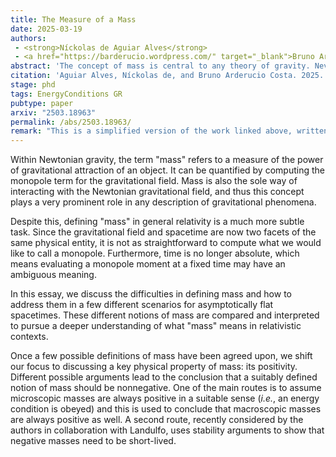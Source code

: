 ```yaml
---
title: The Measure of a Mass
date: 2025-03-19
authors: 
 - <strong>Níckolas de Aguiar Alves</strong>
 - <a href="https://barderucio.wordpress.com/" target="_blank">Bruno Arderucio Costa</a>
abstract: 'The concept of mass is central to any theory of gravity. Nevertheless, defining mass in general relativity is a difficult task, and even when it can be accomplished, we still need to investigate whether the typical properties of mass in Newtonian gravity are still true in Einsteinian gravity. In this essay, we discuss "the measure of a mass" in relativity by considering some of the many different definitions (Komar, ADM, and Bondi) and how they are related. Finally, we discuss when and whether the mass is positive, as is usually expected, and which physical properties of matter and gravity can ensure this result. '
citation: 'Aguiar Alves, Níckolas de, and Bruno Arderucio Costa. 2025. “The Measure of a Mass.” Essay written for the <a href="https://www.gravityresearchfoundation.org/competition" target="_blank">Gravity Research Foundation 2025 Awards for Essays on Gravitation</a>. arXiv: <a href="https://arxiv.org/abs/2503.18963" target="_blank">2503.18963 [gr-qc]</a>.'
stage: phd
tags: EnergyConditions GR
pubtype: paper
arxiv: "2503.18963"
permalink: /abs/2503.18963/
remark: "This is a simplified version of the work linked above, written to be an extended abstract or less formal account of the results. For further details, please check the official publication. Since this publication is a short essay, the summary below is relatively short as well. This account is written independently by Níck Aguiar Alves only and may not fully reflect the points of view of other coauthors."
---
```


Within Newtonian gravity, the term "mass" refers to a measure of the power of gravitational attraction of an object. It can be quantified by computing the monopole term for the gravitational field. Mass is also the sole way of interacting with the Newtonian gravitational field, and thus this concept plays a very prominent role in any description of gravitational phenomena. 

Despite this, defining "mass" in general relativity is a much more subtle task. Since the gravitational field and spacetime are now two facets of the same physical entity, it is not as straightforward to compute what we would like to call a monopole. Furthermore, time is no longer absolute, which means evaluating a monopole moment at a fixed time may have an ambiguous meaning. 

In this essay, we discuss the difficulties in defining mass and how to address them in a few different scenarios for asymptotically flat spacetimes. These different notions of mass are compared and interpreted to pursue a deeper understanding of what "mass" means in relativistic contexts. 

Once a few possible definitions of mass have been agreed upon, we shift our focus to discussing a key physical property of mass: its positivity. Different possible arguments lead to the conclusion that a suitably defined notion of mass should be nonnegative. One of the main routes is to assume microscopic masses are always positive in a suitable sense (*i.e.*, an energy condition is obeyed) and this is used to conclude that macroscopic masses are always positive as well. A second route, recently considered by the authors in collaboration with Landulfo, uses stability arguments to show that negative masses need to be short-lived. 
